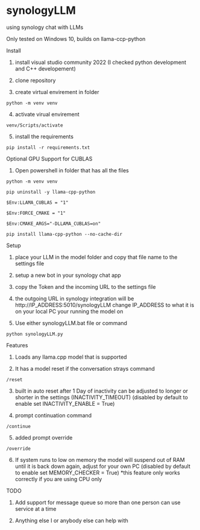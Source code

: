 # synologyLLM
using synology chat with LLMs

Only tested on Windows 10, builds on llama-ccp-python 


Install
  
  1) install visual studio community 2022 (I checked python development and C++ developement)
  
  2) clone repository
  
  3) create virtual envirement in folder    
    
    python -m venv venv
  
  4) activate virual envirement             
  
    venv/Scripts/activate
 
  5) install the requirements
    
    pip install -r requirements.txt
  
Optional GPU Support for CUBLAS 

  1) Open powershell in folder that has all the files
    
    python -m venv venv

    pip uninstall -y llama-cpp-python

    $Env:LLAMA_CUBLAS = "1"
     
    $Env:FORCE_CMAKE = "1"
     
    $Env:CMAKE_ARGS="-DLLAMA_CUBLAS=on"
     
    pip install llama-cpp-python --no-cache-dir

Setup

  1) place your LLM in the model folder and copy that file name to the settings file
  
  2) setup a new bot in your synology chat app
  
  3) copy the Token and the incoming URL to the settings file
  
  4) the outgoing URL in synology integration will be http://IP_ADDRESS:5010/synologyLLM change IP_ADDRESS to what it is on your local PC your running the model on
  
  5) Use either synologyLLM.bat file or command
  
    python synologyLLM.py
    
    
Features
  
  1) Loads any llama.cpp model that is supported
  
  2) It has a model reset if the conversation strays command    
      
    /reset
  
  3) built in auto reset after 1 Day of inactivity can be adjusted to longer or shorter in the settings (INACTIVITY_TIMEOUT)
     (disabled by default to enable set INACTIVITY_ENABLE = True)
  
  5) prompt continuation command
      
    /continue
    
  5) added prompt override

    /override
    
  6) If system runs to low on memory the model will suspend out of RAM until it is back down again, adjust for your own PC (disabled by default to enable set MEMORY_CHECKER = True) *this feature only works correctly if you are using CPU only
  

TODO

  1) Add support for message queue so more than one person can use service at a time
  
  2) Anything else I or anybody else can help with
